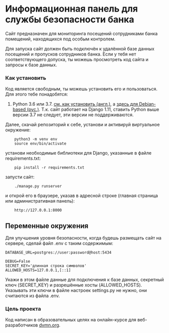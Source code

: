 # Информационная панель для службы безопасности банка

Сайт предназначен для мониторинга посещений сотрудниками банка помещений, находящихся под особым контролем.

Для запуска сайт должен быть подключён к удалённой базе данных посещений и пропусков сотрудников банка. Если у тебя нет соответствующего допуска, ты можешь просмотреть код сайта и запросы к базе данных.

### Как установить

Код является свободным, ты можешь установить его и пользоваться. Для этого тебе понадобятся:

1. Python 3.6 или 3.7. [см. как установить (англ.)](https://realpython.com/installing-python/), а [здесь для Debian-based (рус.)](http://userone.ru/?q=node/41). Т.к. сайт работает на Django 1.11, ставить Python выше версии 3.7 не следует, эти версии не поддерживаются.


Далее, скачай репозиторий к себе, установи и активируй виртуальное окружение:
```
    python3 -m venv env
    source env/bin/activate
```
установи необходимые библиотеки для Django, указанные в файле requirements.txt:
```
    pip install -r requirements.txt
```
запусти сайт:
```
    ./manage.py runserver
```
и открой его в браузере, указав в адресной строке (главная страница или административная панель):
```
    http://127.0.0.1:8000
```

## Переменные окружения

Для улучшения уровня безопасности, когда будешь размещать сайт на сервере, сделай файл .env с таким содержимым:

```
DATABASE_URL=postgres://user:password@host:5434

DEBUG=False
SECRET_KEY='длинная строка символов'
ALLOWED_HOSTS=127.0.0.1,[::1]
```
Укажи в этом файле данные для подключения к базе данных, секретный ключ (SECRET_KEY) и разрешённые хосты (ALLOWED_HOSTS).
Указывать эти ключи в файле настроек settings.py не нужно, они считаются из файла .env.


### Цель проекта

Код написан в образовательных целях на онлайн-курсе для веб-разработчиков [dvmn.org](https://dvmn.org/).